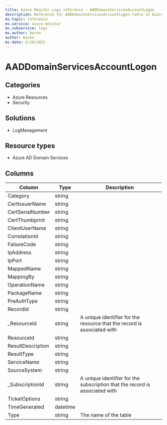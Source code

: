 ```yaml
---
title: Azure Monitor Logs reference - AADDomainServicesAccountLogon
description: Reference for AADDomainServicesAccountLogon table in Azure Monitor Logs.
ms.topic: reference
ms.service: azure-monitor
ms.subservice: logs
ms.author: bwren
author: bwren
ms.date: 3/29/2021
---
```


# AADDomainServicesAccountLogon

 

## Categories

- Azure Resources
- Security
## Solutions

- LogManagement
## Resource types

- Azure AD Domain Services




## Columns

|Column|Type|Description|
|---|---|---|
|Category|string||
|CertIssuerName|string||
|CertSerialNumber|string||
|CertThumbprint|string||
|ClientUserName|string||
|CorrelationId|string||
|FailureCode|string||
|IpAddress|string||
|IpPort|string||
|MappedName|string||
|MappingBy|string||
|OperationName|string||
|PackageName|string||
|PreAuthType|string||
|RecordId|string||
|_ResourceId|string|A unique identifier for the resource that the record is associated with|
|ResourceId|string||
|ResultDescription|string||
|ResultType|string||
|ServiceName|string||
|SourceSystem|string||
|_SubscriptionId|string|A unique identifier for the subscription that the record is associated with|
|TicketOptions|string||
|TimeGenerated|datetime||
|Type|string|The name of the table|
